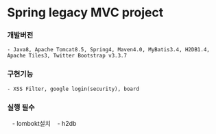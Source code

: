 # Spring legacy MVC project

### 개발버전
    - Java8, Apache Tomcat8.5, Spring4, Maven4.0, MyBatis3.4, H2DB1.4, Apache Tiles3, Twitter Bootstrap v3.3.7

### 구현기능
    - XSS Filter, google login(security), board

### 실행 필수
    - lombokt설치
    - h2db
